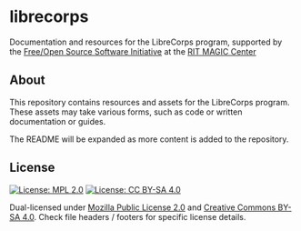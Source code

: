 librecorps
==========

Documentation and resources for the LibreCorps program, supported by the [Free/Open Source Software Initiative](https://fossrit.github.io) at the [RIT MAGIC Center](https://www.rit.edu/magic/ "RIT Media, Arts, Games, Interaction, and Creativity (MAGIC) Center")


## About

This repository contains resources and assets for the LibreCorps program.
These assets may take various forms, such as code or written documentation or guides.

The README will be expanded as more content is added to the repository.


## License

[![License: MPL 2.0](https://img.shields.io/badge/License-MPL%202.0-brightgreen.svg)](https://opensource.org/licenses/MPL-2.0)
[![License: CC BY-SA 4.0](https://img.shields.io/badge/License-CC%20BY--SA%204.0-lightgrey.svg)](https://creativecommons.org/licenses/by-sa/4.0/)

Dual-licensed under [Mozilla Public License 2.0](https://www.mozilla.org/en-US/MPL/ "Mozilla Public License") and [Creative Commons BY-SA 4.0](https://creativecommons.org/licenses/by-sa/4.0/ "Attribution-ShareAlike 4.0 International (CC BY-SA 4.0)").
Check file headers / footers for specific license details.
